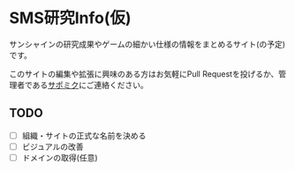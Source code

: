 # SMS研究Info(仮)
サンシャインの研究成果やゲームの細かい仕様の情報をまとめるサイト(の予定)です。

このサイトの編集や拡張に興味のある方はお気軽にPull Requestを投げるか、管理者である[サポミク](https://twitter.com/sup39x1207)にご連絡ください。

## TODO
- [ ] 組織・サイトの正式な名前を決める
- [ ] ビジュアルの改善
- [ ] ドメインの取得(任意)
